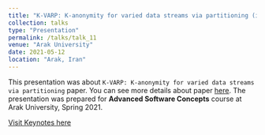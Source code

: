 ```yaml
---
title: "K-VARP: K-anonymity for varied data streams via partitioning (in Persian)"
collection: talks
type: "Presentation"
permalink: /talks/talk_11
venue: "Arak University"
date: 2021-05-12
location: "Arak, Iran"
---
```


This presentation was about `K-VARP: K-anonymity for varied data streams via partitioning` paper. You can see more details about paper [here](https://www.sciencedirect.com/science/article/abs/pii/S0020025518305772). The presentation was prepared for **Advanced Software Concepts** course at Arak University, Spring 2021.

[Visit Keynotes here](https://alirezasn.github.io/files/talks/talk_11_slides.pdf)
